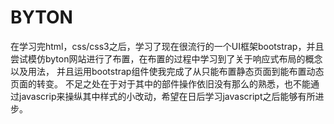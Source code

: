 # BYTON
在学习完html，css/css3之后，学习了现在很流行的一个UI框架bootstrap，并且尝试模仿byton网站进行了布置，在布置的过程中学习到了关于响应式布局的概念以及用法，
并且运用bootstrap组件使我完成了从只能布置静态页面到能布置动态页面的转变。
不足之处在于对于其中的部件操作依旧没有那么的熟悉，也不能通过javascrip来操纵其中样式的小改动，希望在日后学习javascript之后能够有所进步。  
